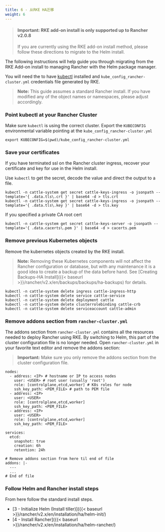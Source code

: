 ```yaml
---
title: 6 - 从RKE HA迁移
weight: 6
---
```


> #### **Important: RKE add-on install is only supported up to Rancher v2.0.8**
>
>If you are currently using the RKE add-on install method, please follow these directions to migrate to the Helm install.


The following instructions will help guide you through migrating from the RKE Add-on install to managing Rancher with the Helm package manager.

You will need the to have [kubectl](https://kubernetes.io/docs/tasks/tools/install-kubectl/#install-kubectl) installed and `kube_config_rancher-cluster.yml` credentials file generated by RKE.

> **Note:** This guide assumes a standard Rancher install. If you have modified any of the object names or namespaces, please adjust accordingly.

### Point kubectl at your Rancher Cluster

Make sure `kubectl` is using the correct cluster.  Export the `KUBECONFIG` environmental variable pointing at the `kube_config_rancher-cluster.yml`

```
export KUBECONFIG=$(pwd)/kube_config_rancher-cluster.yml
```

### Save your certificates

If you have terminated ssl on the Rancher cluster ingress, recover your certificate and key for use in the Helm install.

Use `kubectl` to get the secret, decode the value and direct the output to a file.

```
kubectl -n cattle-system get secret cattle-keys-ingress -o jsonpath --template='{ .data.tls\.crt }' | base64 -d > tls.crt
kubectl -n cattle-system get secret cattle-keys-ingress -o jsonpath --template='{ .data.tls\.key }' | base64 -d > tls.key
```

If you specified a private CA root cert

```
kubectl -n cattle-system get secret cattle-keys-server -o jsonpath --template='{ .data.cacerts\.pem }' | base64 -d > cacerts.pem
```

### Remove previous Kubernetes objects

Remove the kubernetes objects created by the RKE install.

> **Note:** Removing these Kubernetes components will not affect the Rancher configuration or database, but with any maintenance it is a good idea to create a backup of the data before hand. See [Creating Backups-HA Install]({{< baseurl >}}/rancher/v2.x/en/backups/backups/ha-backups) for details.

```
kubectl -n cattle-system delete ingress cattle-ingress-http
kubectl -n cattle-system delete service cattle-service
kubectl -n cattle-system delete deployment cattle
kubectl -n cattle-system delete clusterrolebinding cattle-crb
kubectl -n cattle-system delete serviceaccount cattle-admin
```

### Remove addons section from `rancher-cluster.yml`

The addons section from `rancher-cluster.yml` contains all the resources needed to deploy Rancher using RKE. By switching to Helm, this part of the cluster configuration file is no longer needed. Open `rancher-cluster.yml` in your favorite text editor and remove the addons section:

>**Important:** Make sure you only remove the addons section from the cluster configuration file.

```
nodes:
  - address: <IP> # hostname or IP to access nodes
    user: <USER> # root user (usually 'root')
    role: [controlplane,etcd,worker] # K8s roles for node
    ssh_key_path: <PEM_FILE> # path to PEM file
  - address: <IP>
    user: <USER>
    role: [controlplane,etcd,worker]
    ssh_key_path: <PEM_FILE>
  - address: <IP>
    user: <USER>
    role: [controlplane,etcd,worker]
    ssh_key_path: <PEM_FILE>

services:
  etcd:
    snapshot: true
    creation: 6h
    retention: 24h

# Remove addons section from here til end of file
addons: |-
  ---
  ...
# End of file
```

### Follow Helm and Rancher install steps

From here follow the standard install steps.

* [3 - Initialize Helm (Install tiller)]({{< baseurl >}}/rancher/v2.x/en/installation/ha/helm-init/)
* [4 - Install Rancher]({{< baseurl >}}/rancher/v2.x/en/installation/ha/helm-rancher/)
